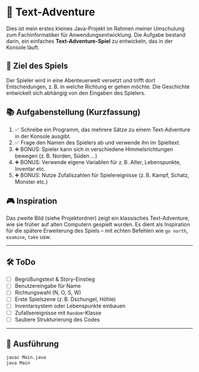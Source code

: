 # 🐍 Text-Adventure

Dies ist mein erstes kleines Java-Projekt im Rahmen meiner Umschulung zum Fachinformatiker für Anwendungsentwicklung. Die Aufgabe bestand darin, ein einfaches **Text-Adventure-Spiel** zu entwickeln, das in der Konsole läuft.

## 🎯 Ziel des Spiels

Der Spieler wird in eine Abenteuerwelt versetzt und trifft dort Entscheidungen, z. B. in welche Richtung er gehen möchte. Die Geschichte entwickelt sich abhängig von den Eingaben des Spielers.

## 📚 Aufgabenstellung (Kurzfassung)

1. ✅ Schreibe ein Programm, das mehrere Sätze zu einem Text-Adventure in der Konsole ausgibt.
2. ✅ Frage den Namen des Spielers ab und verwende ihn im Spieltext.
3. ➕ BONUS: Spieler kann sich in verschiedene Himmelsrichtungen bewegen (z. B. Norden, Süden …)
4. ➕ BONUS: Verwende eigene Variablen für z. B. Alter, Lebenspunkte, Inventar etc.
5. ➕ BONUS: Nutze Zufallszahlen für Spielereignisse (z. B. Kampf, Schatz, Monster etc.)

## 🎮 Inspiration

Das zweite Bild (siehe Projektordner) zeigt ein klassisches Text-Adventure, wie sie früher auf alten Computern gespielt wurden. Es dient als Inspiration für die spätere Erweiterung des Spiels – mit echten Befehlen wie `go north`, `examine`, `take` usw.

---

## 🛠️ ToDo

- [ ] Begrüßungstext & Story-Einstieg
- [ ] Benutzereingabe für Name
- [ ] Richtungswahl (N, O, S, W)
- [ ] Erste Spielszene (z. B. Dschungel, Höhle)
- [ ] Inventarsystem oder Lebenspunkte einbauen
- [ ] Zufallsereignisse mit `Random`-Klasse
- [ ] Saubere Strukturierung des Codes

---

## 🚀 Ausführung

```bash
javac Main.java
java Main